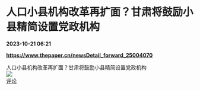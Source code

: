 # 人口小县机构改革再扩面？甘肃将鼓励小县精简设置党政机构

**2023-10-21 06:21**

**https://www.thepaper.cn/newsDetail_forward_25004070**

人口小县机构改革再扩面？甘肃将鼓励小县精简设置党政机构  
![](https://img3.chouti.com/CHOUTI_20231021/49FE5BB045FC4A3FA9F77ACA23C8602E_W1170H1170.jpeg)  
[评论](https://m.chouti.com/link/40356502)